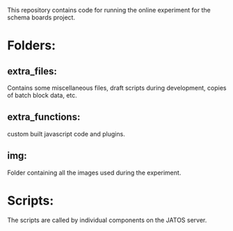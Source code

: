 This repository contains code for running the online experiment for the schema boards project.

# Folders:

## extra_files:

Contains some miscellaneous files, draft scripts during development, copies of batch block data, etc.

## extra_functions:

custom built javascript code and plugins.

## img:

Folder containing all the images used during the experiment.

# Scripts:

The scripts are called by individual components on the JATOS server. 